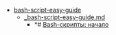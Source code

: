 - <a href = "F:\Node_projects\Node_Way\NBase\_Md\_Index\_Git.old\contaners\Learn_this\_in_stash\_stash_2\Bash\bash-script-easy-guide\cat.bash-script-easy-guide\dir.bash-script-easy-guide.md">bash-script-easy-guide</a>
    - <a href = "F:\Node_projects\Node_Way\NBase\_Md\_Index\_Git.old\contaners\Learn_this\_in_stash\_stash_2\Bash\bash-script-easy-guide\_bash-script-easy-guide.md">_bash-script-easy-guide.md</a>
        - *# [Bash-скрипты: начало](https://habr.com/ru/company/ruvds/blog/325522/)
